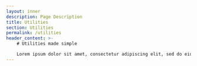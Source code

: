 ```yaml
---
layout: inner
description: Page Description
title: Utilities
section: Utilities
permalink: /utilities
header_content: >- 
    # Utilities made simple

    Lorem ipsum dolor sit amet, consectetur adipiscing elit, sed do eiusmod tempor incididunt ut labore et dolore magna aliqua. Ut enim ad minim veniam, quis nostrud exercitation ullamco laboris nisi ut aliquip ex ea commodo.
---
```

